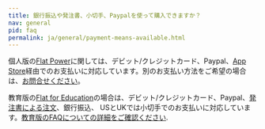 ```yaml
---
title: 銀行振込や発注書、小切手、Paypalを使って購入できますか？
nav: general
pid: faq
permalink: ja/general/payment-means-available.html
---
```


個人版の[Flat Power](https://flat.io/ja/pricing)に関しては、デビット/クレジットカード、Paypal、[App Store](https://flat.io/ios)経由でのお支払いに対応しています。別のお支払い方法をご希望の場合は、[お問合せください](/help/support)。

教育版の[Flat for Education](https://flat.io/pricing)の場合は、デビット/クレジットカード、Paypal、[発注書による注文](/help/en/education/site-license.html#do-you-accept-purchase-orders-po)、銀行振込、 USとUKでは小切手でのお支払いに対応しています。[教育版のFAQについての詳細をご確認ください](https://flat.io/help/en/education/plan.html#do-you-accept-purchase-orders-po).